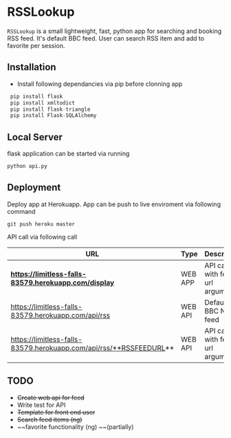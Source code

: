 RSSLookup
=========

`RSSLookup` is a small lightweight, fast, python app for searching and booking RSS feed. It's default BBC feed. User can search RSS item and add to favorite per session.

Installation
------------

+ Install following dependancies via pip  before clonning app

```python
 pip install flask
 pip install xmltodict
 pip install flask-triangle
 pip install Flask-SQLAlchemy
```

Local Server
------------

flask application can be started via running

```python
python api.py
```


Deployment
----------

Deploy app at Herokuapp. App can be push to live enviroment via following command

```git
git push heroku master
```

API call via following call

| URL     |  Type  |Descriptoin|
|---------|--------|-----------|
|**https://limitless-falls-83579.herokuapp.com/display** |WEB APP | API call with feed url argument|
|https://limitless-falls-83579.herokuapp.com/api/rss|WEB API | Default BBC News feed |
|https://limitless-falls-83579.herokuapp.com/api/rss/**RSSFEEDURL** |WEB API | API call with feed url argument|


TODO
---

* ~~Create web api for feed~~
* Write test for API
* ~~Template for front end user~~
* ~~Search feed items (ng)~~
* ~~favorite functionality (ng) ~~(partially)
